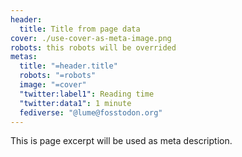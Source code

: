 ```yaml
---
header:
  title: Title from page data
cover: ./use-cover-as-meta-image.png
robots: this robots will be overrided
metas:
  title: "=header.title"
  robots: "=robots"
  image: "=cover"
  "twitter:label1": Reading time
  "twitter:data1": 1 minute
  fediverse: "@lume@fosstodon.org"
---
```


This is page excerpt will be used as meta description.

<!--more-->
